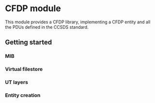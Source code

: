 # CFDP module
This module provides a CFDP library, implementing a CFDP entity and all the PDUs defined in the CCSDS standard.

## Getting started
### MIB

### Virtual filestore

### UT layers

### Entity creation



